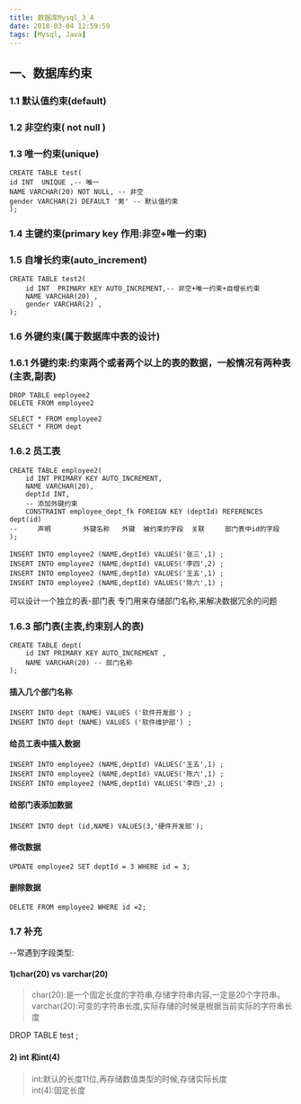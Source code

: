 ```yaml
---
title: 数据库Mysql_3_4
date: 2018-03-04 12:59:59
tags: [Mysql, Java]
---
```

<h2> 一、数据库约束 </h2>
<!--more-->

### 1.1 默认值约束(default)
### 1.2 非空约束( not null )
### 1.3 唯一约束(unique)

	CREATE TABLE test(
	id INT  UNIQUE ,-- 唯一
	NAME VARCHAR(20) NOT NULL, -- 非空
	gender VARCHAR(2) DEFAULT '男' -- 默认值约束
	);

### 1.4 主键约束(primary key 作用:非空+唯一约束)
### 1.5 自增长约束(auto_increment)
	CREATE TABLE test2(
		id INT  PRIMARY KEY AUTO_INCREMENT,-- 非空+唯一约束+自增长约束
		NAME VARCHAR(20) ,
		gender VARCHAR(2) ,
	);

### 1.6 外键约束(属于数据库中表的设计)
### 1.6.1 外键约束:约束两个或者两个以上的表的数据，一般情况有两种表(主表,副表)
	DROP TABLE employee2
	DELETE FROM employee2

	SELECT * FROM employee2
	SELECT * FROM dept

### 1.6.2 员工表
	CREATE TABLE employee2(
		id INT PRIMARY KEY AUTO_INCREMENT,
		NAME VARCHAR(20),
		deptId INT,
		-- 添加外键约束
		CONSTRAINT employee_dept_fk FOREIGN KEY (deptId) REFERENCES dept(id)
	--     声明		 外键名称	外键	被约束的字段  关联     部门表中id的字段
	);

	INSERT INTO employee2 (NAME,deptId) VALUES('张三',1) ;
	INSERT INTO employee2 (NAME,deptId) VALUES('李四',2) ;
	INSERT INTO employee2 (NAME,deptId) VALUES('王五',1) ;
	INSERT INTO employee2 (NAME,deptId) VALUES('陈六',1) ;

可以设计一个独立的表-部门表 专门用来存储部门名称,来解决数据冗余的问题
### 1.6.3 部门表(主表,约束别人的表)

	CREATE TABLE dept(
		id INT PRIMARY KEY AUTO_INCREMENT ,
		NAME VARCHAR(20) -- 部门名称
	);

#### 插入几个部门名称
	INSERT INTO dept (NAME) VALUES ('软件开发部') ;
	INSERT INTO dept (NAME) VALUES ('软件维护部') ;


#### 给员工表中插入数据
	INSERT INTO employee2 (NAME,deptId) VALUES('王五',1) ;
	INSERT INTO employee2 (NAME,deptId) VALUES('陈六',1) ;
	INSERT INTO employee2 (NAME,deptId) VALUES('李四',2) ;

#### 给部门表添加数据
	INSERT INTO dept (id,NAME) VALUES(3,'硬件开发部');
#### 修改数据
	UPDATE employee2 SET deptId = 3 WHERE id = 3;

#### 删除数据
	DELETE FROM employee2 WHERE id =2;

### 1.7 补充
 --常遇到字段类型:
#### 1)char(20) vs varchar(20)

> char(20):是一个固定长度的字符串,存储字符串内容,一定是20个字符串。<br>
varchar(20):可变的字符串长度,实际存储的时候是根据当前实际的字符串长度

DROP TABLE test ;
#### 2) int 和int(4)
> int:默认的长度11位,再存储数值类型的时候,存储实际长度<br>
int(4):固定长度
